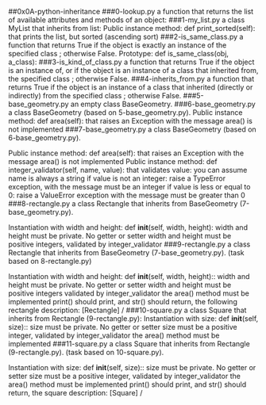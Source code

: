 ##0x0A-python-inheritance
###0-lookup.py 
a function that returns the list of available attributes and methods of an object:
###1-my_list.py 
a class MyList that inherits from list:
Public instance method: def print_sorted(self): that prints the list, but sorted (ascending sort)
###2-is_same_class.py
a function that returns True if the object is exactly an instance of the specified class ; otherwise False.
Prototype: def is_same_class(obj, a_class):
###3-is_kind_of_class.py
 a function that returns True if the object is an instance of, or if the object is an instance of a class that inherited from, the specified class ; otherwise False.
###4-inherits_from.py
a function that returns True if the object is an instance of a class that inherited (directly or indirectly) from the specified class ; otherwise False.
###5-base_geometry.py
an empty class BaseGeometry.
###6-base_geometry.py
a class BaseGeometry (based on 5-base_geometry.py).
Public instance method: def area(self): that raises an Exception with the message area() is not implemented
###7-base_geometry.py
a class BaseGeometry (based on 6-base_geometry.py).

Public instance method: def area(self): that raises an Exception with the message area() is not implemented
Public instance method: def integer_validator(self, name, value): that validates value:
you can assume name is always a string
if value is not an integer: raise a TypeError exception, with the message <name> must be an integer
if value is less or equal to 0: raise a ValueError exception with the message <name> must be greater than 0
###8-rectangle.py
a class Rectangle that inherits from BaseGeometry (7-base_geometry.py).

Instantiation with width and height: def __init__(self, width, height):
width and height must be private. No getter or setter
width and height must be positive integers, validated by integer_validator
###9-rectangle.py
a class Rectangle that inherits from BaseGeometry (7-base_geometry.py). (task based on 8-rectangle.py)

Instantiation with width and height: def __init__(self, width, height)::
width and height must be private. No getter or setter
width and height must be positive integers validated by integer_validator
the area() method must be implemented
print() should print, and str() should return, the following rectangle description: [Rectangle] <width>/<height>
###10-square.py
a class Square that inherits from Rectangle (9-rectangle.py):
Instantiation with size: def __init__(self, size)::
size must be private. No getter or setter
size must be a positive integer, validated by integer_validator
the area() method must be implemented
###11-square.py
a class Square that inherits from Rectangle (9-rectangle.py). (task based on 10-square.py).

Instantiation with size: def __init__(self, size)::
size must be private. No getter or setter
size must be a positive integer, validated by integer_validator
the area() method must be implemented
print() should print, and str() should return, the square description: [Square] <width>/<height>

